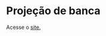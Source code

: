 # Projeção de banca

Acesse o <a href="https://lucaseduardosilva.github.io/projecao/" target="_blank">site.</a>
